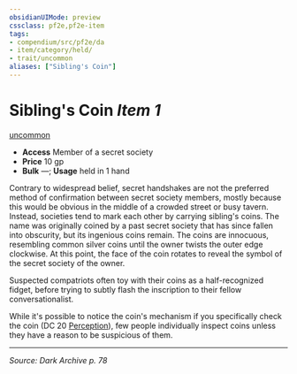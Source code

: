 ```yaml
---
obsidianUIMode: preview
cssclass: pf2e,pf2e-item
tags:
- compendium/src/pf2e/da
- item/category/held/
- trait/uncommon
aliases: ["Sibling's Coin"]
---
```

# Sibling's Coin *Item 1*  
[uncommon](uncommon.md "Uncommon Rarity Trait")  

- **Access** Member of a secret society
- **Price** 10 gp
- **Bulk** —; **Usage** held in 1 hand

Contrary to widespread belief, secret handshakes are not the preferred method of confirmation between secret society members, mostly because this would be obvious in the middle of a crowded street or busy tavern. Instead, societies tend to mark each other by carrying sibling's coins. The name was originally coined by a past secret society that has since fallen into obscurity, but its ingenious coins remain. The coins are innocuous, resembling common silver coins until the owner twists the outer edge clockwise. At this point, the face of the coin rotates to reveal the symbol of the secret society of the owner.

Suspected compatriots often toy with their coins as a half-recognized fidget, before trying to subtly flash the inscription to their fellow conversationalist.

While it's possible to notice the coin's mechanism if you specifically check the coin (DC 20 [Perception](skills.md#Perception)), few people individually inspect coins unless they have a reason to be suspicious of them.


---
*Source: Dark Archive p. 78*